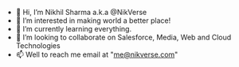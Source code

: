 - 👋 Hi, I’m Nikhil Sharma a.k.a @NikVerse
- 👀 I’m interested in making world a better place!
- 🌱 I’m currently learning everything.
- 💞️ I’m looking to collaborate on Salesforce, Media, Web and Cloud Technologies 
- 📫 Well to reach me email at "me@nikverse.com"

<!---
NikVerse/NikVerse is a ✨ special ✨ repository because its `README.md` (this file) appears on your GitHub profile.
You can click the Preview link to take a look at your changes.
--->
